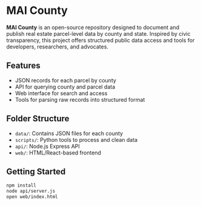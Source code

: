 # MAI County

**MAI County** is an open-source repository designed to document and publish real estate parcel-level data by county and state. Inspired by civic transparency, this project offers structured public data access and tools for developers, researchers, and advocates.

## Features

- JSON records for each parcel by county
- API for querying county and parcel data
- Web interface for search and access
- Tools for parsing raw records into structured format

## Folder Structure

- `data/`: Contains JSON files for each county
- `scripts/`: Python tools to process and clean data
- `api/`: Node.js Express API
- `web/`: HTML/React-based frontend

## Getting Started

```bash
npm install
node api/server.js
open web/index.html
